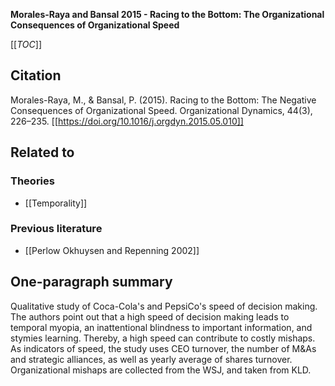 **Morales-Raya and Bansal 2015 - Racing to the Bottom: The Organizational Consequences of Organizational Speed**

[[_TOC_]]

## Citation
Morales-Raya, M., & Bansal, P. (2015). Racing to the Bottom: The Negative Consequences of Organizational Speed. Organizational Dynamics, 44(3), 226–235. [[https://doi.org/10.1016/j.orgdyn.2015.05.010]]

## Related to

### Theories
* [[Temporality]]

### Previous literature
* [[Perlow Okhuysen and Repenning 2002]]

## One-paragraph summary
Qualitative study of Coca-Cola's and PepsiCo's speed of decision making. The authors point out that a high speed of decision making leads to temporal myopia, an inattentional blindness to important information, and stymies learning. Thereby, a high speed can contribute to costly mishaps. As indicators of speed, the study uses CEO turnover, the number of M&As and strategic alliances, as well as yearly average of shares turnover. Organizational mishaps are collected from the WSJ, and taken from KLD.